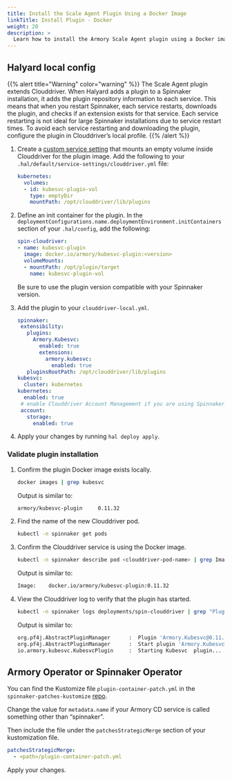 ```yaml
---
title: Install the Scale Agent Plugin Using a Docker Image
linkTitle: Install Plugin - Docker
weight: 20
description: >
  Learn how to install the Armory Scale Agent plugin using a Docker image. 
---
```



## Halyard local config

{{% alert title="Warning" color="warning" %}}
The Scale Agent plugin extends Clouddriver. When Halyard adds a plugin to a Spinnaker installation, it adds the plugin repository information to each service. This means that when you restart Spinnaker, each service restarts, downloads the plugin, and checks if an extension exists for that service. Each service restarting is not ideal for large Spinnaker installations due to service restart times. To avoid each service restarting and downloading the plugin, configure the plugin in Clouddriver’s local profile.
{{% /alert %}}

1. Create a [custom service setting](https://spinnaker.io/docs/reference/halyard/custom/) that mounts an empty volume inside Clouddriver for the plugin image. Add the following to your `.hal/default/service-settings/clouddriver.yml` file:

   ```yaml
   kubernetes:
     volumes:
     - id: kubesvc-plugin-vol
       type: emptyDir
       mountPath: /opt/clouddriver/lib/plugins
    ```

1. Define an init container for the plugin. In the `deploymentConfigurations.name.deploymentEnvironment.initContainers` section of your `.hal/config`, add the following:

   ```yaml
   spin-cloudriver:
   - name: kubesvc-plugin
     image: docker.io/armory/kubesvc-plugin:<version>
     volumeMounts:
     - mountPath: /opt/plugin/target
       name: kubesvc-plugin-vol
   ```

   Be sure to use the plugin version compatible with your Spinnaker version.

1. Add the plugin to your `clouddriver-local.yml`.

   ```yaml
   spinnaker:
    extensibility:
      plugins:
        Armory.Kubesvc:
          enabled: true
          extensions:
            armory.kubesvc:
              enabled: true
      pluginsRootPath: /opt/clouddriver/lib/plugins
   kubesvc:
     cluster: kubernetes
   kubernetes:
     enabled: true
    # enable Clouddriver Account Management if you are using Spinnaker 1.28+
    account:
      storage:
        enabled: true
   ```

1. Apply your changes by running `hal deploy apply`.

### Validate plugin installation

1. Confirm the plugin Docker image exists locally.

   ```bash
   docker images | grep kubesvc
   ```

   Output is similar to:

   ```bash
   armory/kubesvc-plugin     0.11.32
   ```

1. Find the name of the new Clouddriver pod.

   ```bash
   kubectl -n spinnaker get pods
   ```

1. Confirm the Clouddriver service is using the Docker image.

   ```bash
   kubectl -n spinnaker describe pod <clouddriver-pod-name> | grep Image:
   ```

   Output is similar to:

   ```bash
   Image:    docker.io/armory/kubesvc-plugin:0.11.32
   ```

1. View the Clouddriver log to verify that the plugin has started.

   ```bash
   kubectl -n spinnaker logs deployments/spin-clouddriver | grep "Plugin"
   ```

   Output is similar to:

   ```bash
   org.pf4j.AbstractPluginManager      :  Plugin 'Armory.Kubesvc@0.11.32' resolved
   org.pf4j.AbstractPluginManager      :  Start plugin 'Armory.Kubesvc@0.11.32'
   io.armory.kubesvc.KubesvcPlugin     :  Starting Kubesvc  plugin...
   ```


## Armory Operator or Spinnaker Operator

You can find the Kustomize file `plugin-container-patch.yml` in the `spinnaker-patches-kustomize` [repo](https://github.com/armory/spinnaker-kustomize-patches/tree/master/targets/kubernetes/scale-agent). 

Change the value for `metadata.name` if your Armory CD service is called something other than “spinnaker”.





Then include the file under the `patchesStrategicMerge` section of your kustomization file.

```yaml
patchesStrategicMerge:
  - <path>/plugin-container-patch.yml
```

Apply your changes.